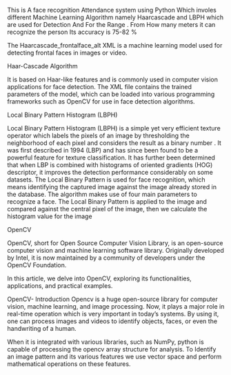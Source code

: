 This is A face recognition Attendance system using Python Which involes different Machine Learning Algorithm namely Haarcascade and LBPH which are used for Detection And For the Range . From How many meters it can recognize the person 
Its accuracy is 75-82 %


The Haarcascade_frontalface_alt XML is a machine learning model used for detecting frontal faces in images or video.

Haar-Cascade Algorithm

It is based on Haar-like features and is commonly used in computer vision applications for face detection. The XML file contains the trained parameters of the model, which can be loaded into various programming frameworks such as OpenCV for use in face detection algorithms.


Local Binary Pattern Histogram (LBPH)

Local Binary Pattern Histogram (LBPH) is a simple yet very efficient texture operator which labels the pixels of an image by thresholding the neighborhood of each pixel and considers the result as a binary number . It was first described in 1994 (LBP) and has since been found to be a powerful feature for texture classification. It has further been determined that when LBP is combined with histograms of oriented gradients (HOG) descriptor, it improves the detection performance considerably on some datasets. The Local Binary Pattern is used for face recognition, which means identifying the captured image against the image already stored in the database. The algorithm makes use of four main parameters to recognize a face. The Local Binary Pattern is applied to the image and compared against the central pixel of the image, then we calculate the histogram value for the image

OpenCV

OpenCV, short for Open Source Computer Vision Library, is an open-source computer vision and machine learning software library. Originally developed by Intel, it is now maintained by a community of developers under the OpenCV Foundation.

In this article, we delve into OpenCV, exploring its functionalities, applications, and practical examples.

OpenCV- Introduction
Opencv is a huge open-source library for computer vision, machine learning, and image processing. Now, it plays a major role in real-time operation which is very important in today’s systems. By using it, one can process images and videos to identify objects, faces, or even the handwriting of a human.

When it is integrated with various libraries, such as NumPy, python is capable of processing the opencv array structure for analysis. To Identify an image pattern and its various features we use vector space and perform mathematical operations on these features. 
